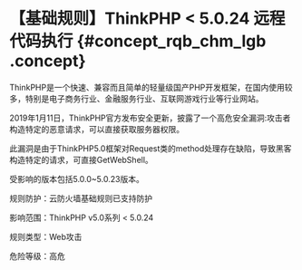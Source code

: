 # **【基础规则】ThinkPHP < 5.0.24 远程代码执行** {#concept_rqb_chm_lgb .concept}

ThinkPHP是一个快速、兼容而且简单的轻量级国产PHP开发框架，在国内使用较多，特别是电子商务行业、金融服务行业、互联网游戏行业等行业网站。

2019年1月11日，ThinkPHP官方发布安全更新，披露了一个高危安全漏洞:攻击者构造特定的恶意请求，可以直接获取服务器权限。

此漏洞是由于ThinkPHP5.0框架对Request类的method处理存在缺陷，导致黑客构造特定的请求，可直接GetWebShell。

受影响的版本包括5.0.0~5.0.23版本。

规则防护：云防火墙基础规则已支持防护

影响范围：ThinkPHP v5.0系列 < 5.0.24

规则类型：Web攻击

危险等级：高危

